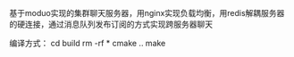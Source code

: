 基于moduo实现的集群聊天服务器，用nginx实现负载均衡，用redis解耦服务器的硬连接，通过消息队列发布订阅的方式实现跨服务器聊天

编译方式：
cd build
rm -rf *
cmake ..
make
